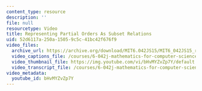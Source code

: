 ```yaml
---
content_type: resource
description: ''
file: null
resourcetype: Video
title: Representing Partial Orders As Subset Relations
uid: 52d6117a-250a-1505-9c5c-41bc42f676f9
video_files:
  archive_url: https://archive.org/download/MIT6.042JS15/MIT6_042JS15_reppo_ipod.mp4
  video_captions_file: /courses/6-042j-mathematics-for-computer-science-spring-2015/8bd2b87fc2615e5aae43894ade6b722b_bHvMYZvZp7Y.vtt
  video_thumbnail_file: https://img.youtube.com/vi/bHvMYZvZp7Y/default.jpg
  video_transcript_file: /courses/6-042j-mathematics-for-computer-science-spring-2015/e7dbdef44f23e2fd411d2fd7d290632b_bHvMYZvZp7Y.pdf
video_metadata:
  youtube_id: bHvMYZvZp7Y
---
```

